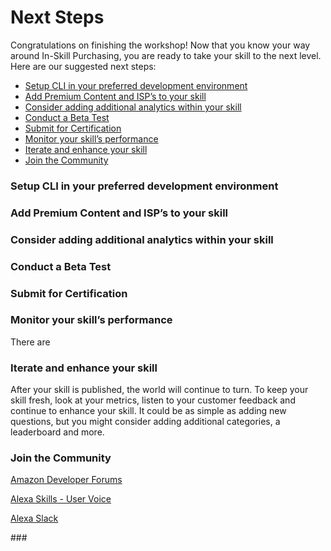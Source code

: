 # Next Steps

Congratulations on finishing the workshop!  Now that you know your way around In-Skill Purchasing, you are ready to take your skill to the next level.  Here are our suggested next steps:

* [Setup CLI in your preferred development environment](#)
* [Add Premium Content and ISP’s to your skill](#)
* [Consider adding additional analytics within your skill](#)
* [Conduct a Beta Test](#)
* [Submit for Certification](#)
* [Monitor your skill’s performance](#)
* [Iterate and enhance your skill](#)
* [Join the Community](#Join%20the%20Community)

### Setup CLI in your preferred development environment

### Add Premium Content and ISP’s to your skill

### Consider adding additional analytics within your skill

### Conduct a Beta Test

### Submit for Certification

### Monitor your skill’s performance

There are 

### Iterate and enhance your skill

After your skill is published, the world will continue to turn.  To keep your skill fresh, look at your metrics, listen to your customer feedback and continue to enhance your skill.  It could be as simple as adding new questions, but you might consider adding additional categories, a leaderboard and more.

### Join the Community

[Amazon Developer Forums](https://forums.developer.amazon.com/spaces/165/index.html)

[Alexa Skills - User Voice](https://alexa.uservoice.com)

[Alexa Slack]()

\###